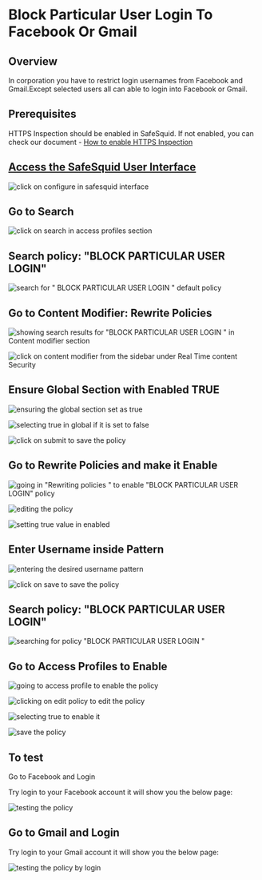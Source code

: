 # Block Particular User Login To Facebook Or Gmail

## Overview

In corporation you have to restrict login usernames from Facebook and Gmail.Except selected users all can able to login into Facebook or Gmail.

## Prerequisites

HTTPS Inspection should be enabled in SafeSquid. If not enabled, you can check our document - [How to enable HTTPS Inspection](https://help.safesquid.com/portal/en/kb/articles/setup-https-inspection)

## [Access the SafeSquid User Interface](https://help.safesquid.com/portal/en/kb/articles/access-the-safesquid-user-interface)

![click on configure in safesquid interface](/img/How_To/Block_Particular_User_Login_To_Facebook_Or_Gmail/image1.webp)

## Go to Search

![click on search in access profiles section](/img/How_To/Block_Particular_User_Login_To_Facebook_Or_Gmail/image2.webp)

## Search policy: "BLOCK PARTICULAR USER LOGIN"

![search for " BLOCK PARTICULAR USER LOGIN " default policy](/img/How_To/Block_Particular_User_Login_To_Facebook_Or_Gmail/image3.webp)

## Go to Content Modifier: Rewrite Policies

![showing search results for "BLOCK PARTICULAR USER LOGIN " in Content modifier section](/img/How_To/Block_Particular_User_Login_To_Facebook_Or_Gmail/image4.webp)

![click on content modifier from the sidebar under Real Time content Security](/img/How_To/Block_Particular_User_Login_To_Facebook_Or_Gmail/image5.webp)

## Ensure Global Section with Enabled TRUE

![ensuring the global section set as true](/img/How_To/Block_Particular_User_Login_To_Facebook_Or_Gmail/image6.webp)

![selecting true in global if it is set to false ](/img/How_To/Block_Particular_User_Login_To_Facebook_Or_Gmail/image7.webp)

![click on submit to save the policy](/img/How_To/Block_Particular_User_Login_To_Facebook_Or_Gmail/image8.webp)

## Go to Rewrite Policies and make it Enable 

![going in "Rewriting policies " to enable "BLOCK PARTICULAR USER LOGIN" policy](/img/How_To/Block_Particular_User_Login_To_Facebook_Or_Gmail/image9.webp)

![editing the policy](/img/How_To/Block_Particular_User_Login_To_Facebook_Or_Gmail/image10.webp)

![setting true value in enabled ](/img/How_To/Block_Particular_User_Login_To_Facebook_Or_Gmail/image11.webp)

## Enter Username inside Pattern

![entering the desired username pattern](/img/How_To/Block_Particular_User_Login_To_Facebook_Or_Gmail/image12.webp)

![click on save to save the policy](/img/How_To/Block_Particular_User_Login_To_Facebook_Or_Gmail/image13.webp)

## Search policy: "BLOCK PARTICULAR USER LOGIN"

![searching for policy "BLOCK PARTICULAR USER LOGIN " ](/img/How_To/Block_Particular_User_Login_To_Facebook_Or_Gmail/image14.webp)

## Go to Access Profiles to Enable

![going to access profile to enable the policy](/img/How_To/Block_Particular_User_Login_To_Facebook_Or_Gmail/image15.webp)

![clicking on edit policy to edit the policy](/img/How_To/Block_Particular_User_Login_To_Facebook_Or_Gmail/image16.webp)

![selecting true to enable it](/img/How_To/Block_Particular_User_Login_To_Facebook_Or_Gmail/image17.webp)

![save the policy](/img/How_To/Block_Particular_User_Login_To_Facebook_Or_Gmail/image18.webp)

## To test

Go to Facebook and Login

Try login to your Facebook account it will show you the below page:

![testing the policy](/img/How_To/Block_Particular_User_Login_To_Facebook_Or_Gmail/image19.webp)

## Go to Gmail and Login

Try login to your Gmail account it will show you the below page:

![testing the policy by login](/img/How_To/Block_Particular_User_Login_To_Facebook_Or_Gmail/image20.webp)
